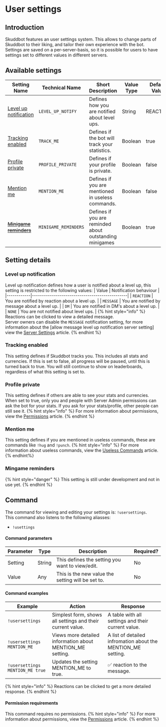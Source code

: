 # User settings

## Introduction
Skuddbot features an user settings system. This allows to change parts of Skuddbot to their liking, and tailor their own experience with the bot.
Settings are saved on a per-server-basis, so it is possible for users to have settings set to different values in different servers.

## Available settings
| Setting Name                                    | Technical Name       | Short Description                                       | Value Type | Default Value |
|-------------------------------------------------|----------------------|---------------------------------------------------------|------------|---------------|
| [Level up notification](#level-up-notification) | `LEVEL_UP_NOTIFY`    | Defines how you are notified about level ups.           | String     | REACTION      |
| [Tracking enabled](#track-me)                   | `TRACK_ME`           | Defines if the bot will track your statistics.          | Boolean    | true          |
| [Profile private](#profile-private)             | `PROFILE_PRIVATE`    | Defines if your profile is private.                     | Boolean    | false         |
| [Mention me](#mention-me)                       | `MENTION_ME`         | Defines if you are mentioned in useless commands.       | Boolean    | false         |
| [~~Minigame reminders~~](#minigame-reminders)   | `MINIGAME_REMINDERS` | Defines if you are reminded about outstanding minigames | Boolean    | true          |

## Setting details
### Level up notification
Level up notification defines how a user is notified about a level up, this setting is restricted to the following values:
| Value      | Notification behaviour                         |
|------------|------------------------------------------------|
| `REACTION` | You are notified by reaction about a level up. |
| `MESSAGE`  | You are notified by message about a level up.  |
| `DM`       | You are notified in DM's about a level up.     |
| `NONE`     | You are not notified about level ups.          |
{% hint style="info" %}
Reactions can be clicked to view a detailed message.  
Server owners can disable the `MESSAGE` notification setting, for more information about the [allow message level up notification server setting] view the [Server Settings](server-settings.md) article.
{% endhint %}

### Tracking enabled
This setting defines if Skuddbot tracks you. This includes all stats and currencies. If this is set to false, all progress will be paused, until this is turned back to true. You will still continue to show on leaderboards, regardless of what this setting is set to.

### Profile private
This setting defines if others are able to see your stats and currencies. When set to true, only you and people with Server Admin permissions can ask the bot for your stats. If you ask for your stats/profile, other people can still see it.
{% hint style="info" %}
For more information about permissions, view the [Permissions](/Systems/permissions.md) article.
{% endhint %}

### Mention me
This setting defines if you are mentioned in useless commands, these are commands like `!hug` and `!punch`.
{% hint style="info" %}
For more information about useless commands, view the [Useless Commands](/Commands/useless-commands.md) article.
{% endhint%}

### Mingame reminders
{% hint style="danger" %}
This setting is still under development and not in use yet.
{% endhint %}

## Command
The command for viewing and editing your settings is: `!usersettings`.   
This command also listens to the following aliasses: 
- `!usettings`

#### Command parameters
| Parameter | Type   | Description                                       | Required? |
|-----------|--------|---------------------------------------------------|-----------|
| Setting   | String | This defines the setting you want to view/edit.   | No        |
| Value     | Any    | This is the new value the setting will be set to. | No        |

#### Command examples
| Example                         | Action                                                     | Response                                                     |
|---------------------------------|------------------------------------------------------------|--------------------------------------------------------------|
| `!usersettings`                 | Simplest form, shows all settings and their current value. | A table with all settings and their current value.           |
| `!usersettings MENTION_ME`      | Views more detailed information about MENTION_ME setting.  | A list of detailed infromation about the MENTION_ME setting. |
| `!usersettings MENTION_ME true` | Updates the setting MENTION_ME to true.                    | ✅ reaction to the message.                                   |
{% hint style="info" %}
Reactions can be clicked to get a more detailed response.
{% endhint %}

#### Permission requirements
This command requires no permissions.
{% hint style="info" %}
For more information about permissions, view the [Permissions](/Systems/permissions.md) article.
{% endhint %}
